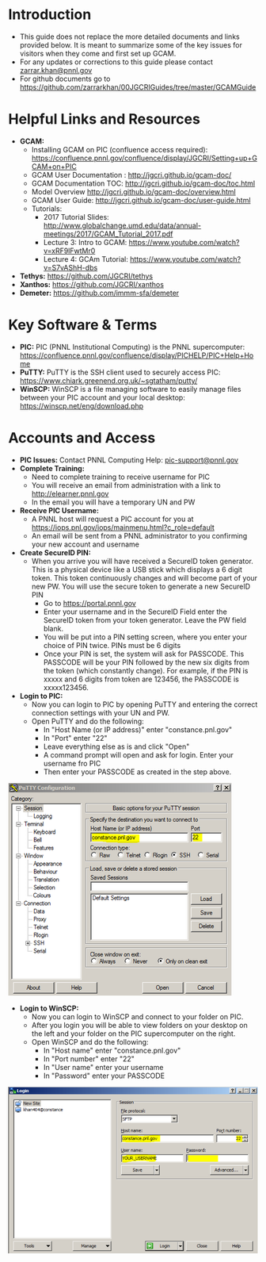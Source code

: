 

# Introduction

- This guide does not replace the more detailed documents and links provided below. It is meant to summarize some of the key issues for visitors when they come and first set up GCAM.
- For any updates or corrections to this guide please contact zarrar.khan@pnnl.gov
- For github documents go to https://github.com/zarrarkhan/00JGCRIGuides/tree/master/GCAMGuide  


# Helpful Links and Resources

- **GCAM:**
    + Installing GCAM on PIC (confluence access required): https://confluence.pnnl.gov/confluence/display/JGCRI/Setting+up+GCAM+on+PIC
    + GCAM User Documentation : http://jgcri.github.io/gcam-doc/
    + GCAM Documentation TOC: http://jgcri.github.io/gcam-doc/toc.html
    + Model Overview http://jgcri.github.io/gcam-doc/overview.html
    + GCAM User Guide: http://jgcri.github.io/gcam-doc/user-guide.html
    + Tutorials:
        - 2017 Tutorial Slides: http://www.globalchange.umd.edu/data/annual-meetings/2017/GCAM_Tutorial_2017.pdf
        - Lecture 3: Intro to GCAM: https://www.youtube.com/watch?v=xRF9lFwtMr0
        - Lecture 4: GCAm Tutorial: https://www.youtube.com/watch?v=S7vAShH-dbs
- **Tethys:** https://github.com/JGCRI/tethys
- **Xanthos:** https://github.com/JGCRI/xanthos
- **Demeter:** https://github.com/immm-sfa/demeter

# Key Software & Terms

- **PIC:** PIC (PNNL Institutional Computing) is the PNNL supercomputer: https://confluence.pnnl.gov/confluence/display/PICHELP/PIC+Help+Home
- **PuTTY:** PuTTY is the SSH client used to securely access PIC: 	https://www.chiark.greenend.org.uk/~sgtatham/putty/
- **WinSCP:** WinSCP is a file managing software to easily manage files between your PIC account and your local desktop:	https://winscp.net/eng/download.php


# Accounts and Access
- **PIC Issues:** Contact PNNL Computing Help: pic-support@pnnl.gov
- **Complete Training:** 
    - Need to complete training to receive username for PIC	
    - You will receive an email from administration with a link to http://elearner.pnnl.gov
    - In the email you will have a temporary UN and PW
- **Receive PIC Username:** 
    - A PNNL host will request a PIC account for you at https://iops.pnl.gov/iops/mainmenu.html?c_role=default
    - An email will be sent from a PNNL administrator to you confirming your new account and username
- **Create SecureID PIN:**
    - When you arrive you will have received a SecureID token generator. This is a physical device like a USB stick which displays a 6 digit token. This token continuously changes and will become part of your new PW. You will use the secure token to generate a new SecureID PIN
        - Go to https://portal.pnnl.gov
        - Enter your username and in the SecureID Field enter the SecureID token from your token generator. Leave the PW field blank.
        - You will be put into a PIN setting screen, where you enter your choice of PIN twice. PINs must be 6 digits
        - Once your PIN is set, the system will ask for PASSCODE. This PASSCODE will be your PIN followed by the new six digits from the token (which constantly change). For example, if the PIN is xxxxx and 6 digits from token are 123456, the PASSCODE is xxxxx123456.
- **Login to PIC:**
    - Now you can login to PIC by opening PuTTY and entering the correct connection settings with your UN and PW.	
    - Open PuTTY and do the following:
        - In "Host Name (or IP address)" enter "constance.pnl.gov"
        - In "Port" enter "22"
        - Leave everything else as is and click "Open"
        - A command prompt will open and ask for login. Enter your username fro PIC
        - Then enter your PASSCODE as created in the step above.
        
![PuTTY Configuration](READMEfigs/puttyConfig.png)

- **Login to WinSCP:**
    - Now you can login to WinSCP and connect to your folder on PIC.
    - After you login you will be able to view folders on your desktop on the left and your folder on the PIC supercomputer on the right.
    - Open WinSCP and do the following:
        - In "Host name" enter "constance.pnl.gov"
        - In "Port number" enter "22"
        - In "User name" enter your username
        - In "Password" enter your PASSCODE
        
![PuTTY Configuration](READMEfigs/WINSCPConfig.png)